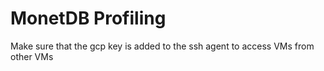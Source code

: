 MonetDB Profiling
=================

Make sure that the gcp key is added to the ssh agent to access VMs from other VMs
